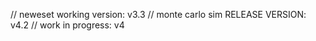  // neweset working version: v3.3
 // monte carlo sim RELEASE VERSION: v4.2
 // work in progress: v4
